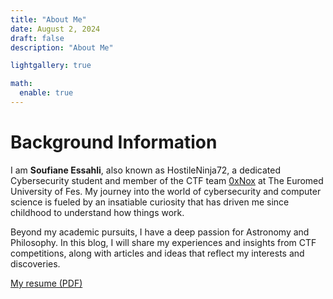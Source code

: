 ```yaml
---
title: "About Me"
date: August 2, 2024
draft: false
description: "About Me"

lightgallery: true

math:
  enable: true
---
```


# Background Information


I am **Soufiane Essahli**, also known as HostileNinja72, a dedicated Cybersecurity student and member of the CTF team [0xNox](https://ctftime.org/team/271912) at The Euromed University of Fes. My journey into the world of cybersecurity and computer science is fueled by an insatiable curiosity that has driven me since childhood to understand how things work.

Beyond my academic pursuits, I have a deep passion for Astronomy and Philosophy. In this blog, I will share my experiences and insights from CTF competitions, along with articles and ideas that reflect my interests and discoveries.

[My resume (PDF)](Soufiane_Essahli.pdf)
 




